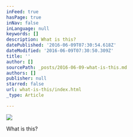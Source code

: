 ```yaml
---
inFeed: true
hasPage: true
inNav: false
inLanguage: null
keywords: []
description: What is this?
datePublished: '2016-06-09T07:30:54.618Z'
dateModified: '2016-06-09T07:30:50.309Z'
title: ''
author: []
sourcePath: _posts/2016-06-09-what-is-this.md
authors: []
publisher: null
starred: false
url: what-is-this/index.html
_type: Article

---
```

![](https://the-grid-user-content.s3-us-west-2.amazonaws.com/6baf5ecf-5de8-4a25-9d86-6aa3846fc128.jpg)

What is this?